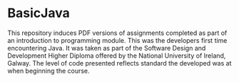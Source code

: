 # BasicJava
This repository induces PDF versions of assignments completed as part of an introduction to programming module.
This was the developers first time encountering Java. 
It was taken as part of the Software Design and Development Higher Diploma offered by the National University of Ireland, Galway. 
The level of code presented reflects standard the developed was at when beginning the course. 
